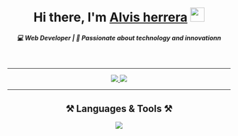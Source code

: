 <h1 align="center">Hi there, I'm <a href="https://www.blackcater.win/" target="_blank">Alvis herrera</a> <img
  src="https://github.com/blackcater/blackcater/raw/main/images/Hi.gif" height="32" /></h1> 

<h5 align="center"> 💻 Web Developer | 🚀 Passionate about technology and innovationn</h5>
<br /> 
  <hr/>
<div align="center">  
  <a href="https://www.linkedin.com/in/alvisherrera/" target="_blank">
    <img src="https://img.shields.io/badge/LinkedIn-0077B5?style=for-the-badge&logo=linkedin&logoColor=white" />
  </a>
  <a href="https://andr11s.github.io/Portafolio/" target="_blank">
     <img src="https://img.shields.io/badge/Portfolio-FF5722?style=for-the-badge&logo=todoist&logoColor=white" /> 
  </a>
</div> 
 <hr/>
 
<h2 align="center">⚒️ Languages & Tools ⚒️</h2>
 
<div align="center">   
<img src="https://skillicons.dev/icons?i=nestjs,nodejs,angular,typescript,mongodb,git,docker,npm,postman" width={100}/><br>
</div> 
